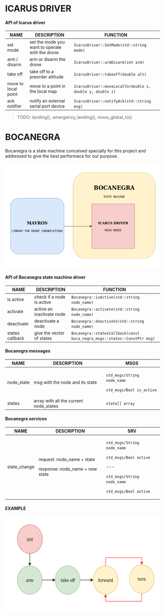 # ICARUS DRIVER

#### API of Icarus driver


| NAME  | DESCRIPTION | FUNCTION |
| -------------| ------------- | ------------- |
| set mode  | set the mode you want to operate with the drone  |`IcarusDriver::SetMode(std::string mode)`|
| arm / disarm  | arm or disarm the drone | `IcarusDriver::armDisarm(int arm)`|
| take off  | take off to a preorder altitude  |`IcarusDriver::takeoff(double alt)`|
| move to local point  | move to a point in the local map |`IcarusDriver::moveLocalTo(double x, double y, double z)`|
| ack notifier | notify an external serial port device |`IcarusDriver::notifyAck(std::string msg)`|


> TODO: landing(), emergency_landing(), move_global_to()

# BOCANEGRA

Bocanegra is a state machine conceived specially for this project and addressed to give the best performace for our purpose.


<p align="center">
  <img width="550" height="340" src="docs/bocanegra_diagram.png">
</p>

#### API of Bocanegra state machine driver

| NAME  | DESCRIPTION | FUNCTION |
| -------------| ------------- | ------------- |
| is active | check if a node is active  | `Bocanegra::isActive(std::string node_name)` |
| activate  | active an inactivate node | `Bocanegra::activate(std::string node_name)`|
| deactivate  | deactivate a node |`Bocanegra::deactivate(std::string node_name)`|
| states callback | give the vector of states |`Bocanegra::statesCallback(const boca_negra_msgs::states::ConstPtr msg)`|



#### Bocanegra messages


| NAME  | DESCRIPTION | MSGS |
| -------------| ------------- | ------------- |
| node_state | msg with the node and its state |<p>`std_msgs/String node_name`</p> <p>`std_msgs/Bool is_active`</p>|
| states  | array with all the current node_states  | `state[] array`|


#### Bocanegra services


| NAME  | DESCRIPTION | SRV |
| -------------| ------------- | ------------- |
| state_change | <p>request: node_name + state</p><p>response: node_name + new state</p>|<p>`std_msgs/String node_name`</p>`std_msgs/Bool active`<p>---</p><p>`std_msgs/String node_name`</p><p>`std_msgs/Bool active`</p>|


#### EXAMPLE

<p align="center">
  <img width="580" height="310" src="docs/bocanegra_example.png">
</p>
